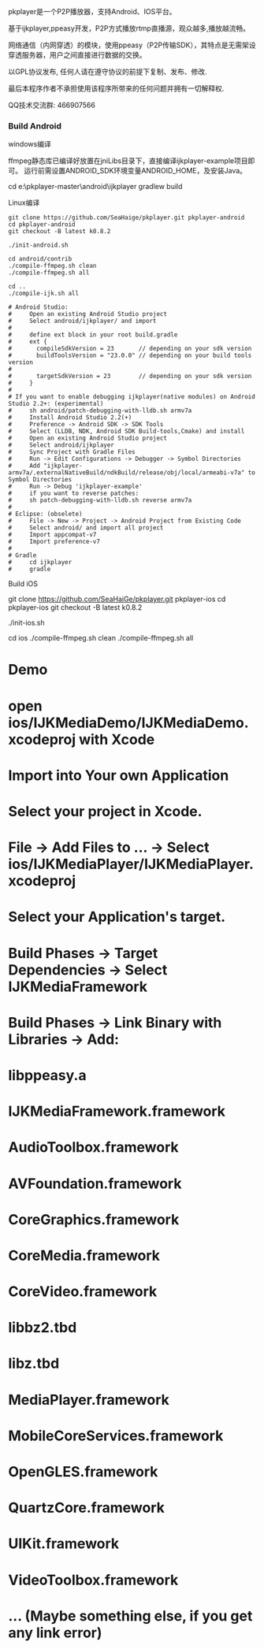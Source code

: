 pkplayer是一个P2P播放器，支持Android、IOS平台。

基于ijkplayer,ppeasy开发，P2P方式播放rtmp直播源，观众越多,播放越流畅。

网络通信（内网穿透）的模块，使用ppeasy（P2P传输SDK），其特点是无需架设穿透服务器，用户之间直接进行数据的交换。

以GPL协议发布, 任何人请在遵守协议的前提下复制、发布、修改.

最后本程序作者不承担使用该程序所带来的任何问题并拥有一切解释权.

QQ技术交流群: 466907566



### Build Android

windows编译

ffmpeg静态库已编译好放置在jniLibs目录下，直接编译ijkplayer-example项目即可。
运行前需设置ANDROID_SDK环境变量ANDROID_HOME，及安装Java。

cd e:\pkplayer-master\android\ijkplayer
gradlew build


Linux编译
```
git clone https://github.com/SeaHaige/pkplayer.git pkplayer-android
cd pkplayer-android
git checkout -B latest k0.8.2

./init-android.sh

cd android/contrib
./compile-ffmpeg.sh clean
./compile-ffmpeg.sh all

cd ..
./compile-ijk.sh all

# Android Studio:
#     Open an existing Android Studio project
#     Select android/ijkplayer/ and import
#
#     define ext block in your root build.gradle
#     ext {
#       compileSdkVersion = 23       // depending on your sdk version
#       buildToolsVersion = "23.0.0" // depending on your build tools version
#
#       targetSdkVersion = 23        // depending on your sdk version
#     }
#
# If you want to enable debugging ijkplayer(native modules) on Android Studio 2.2+: (experimental)
#     sh android/patch-debugging-with-lldb.sh armv7a
#     Install Android Studio 2.2(+)
#     Preference -> Android SDK -> SDK Tools
#     Select (LLDB, NDK, Android SDK Build-tools,Cmake) and install
#     Open an existing Android Studio project
#     Select android/ijkplayer
#     Sync Project with Gradle Files
#     Run -> Edit Configurations -> Debugger -> Symbol Directories
#     Add "ijkplayer-armv7a/.externalNativeBuild/ndkBuild/release/obj/local/armeabi-v7a" to Symbol Directories
#     Run -> Debug 'ijkplayer-example'
#     if you want to reverse patches:
#     sh patch-debugging-with-lldb.sh reverse armv7a
#
# Eclipse: (obselete)
#     File -> New -> Project -> Android Project from Existing Code
#     Select android/ and import all project
#     Import appcompat-v7
#     Import preference-v7
#
# Gradle
#     cd ijkplayer
#     gradle

```
Build iOS

git clone https://github.com/SeaHaiGe/pkplayer.git pkplayer-ios
cd pkplayer-ios
git checkout -B latest k0.8.2

./init-ios.sh

cd ios
./compile-ffmpeg.sh clean
./compile-ffmpeg.sh all

# Demo
#     open ios/IJKMediaDemo/IJKMediaDemo.xcodeproj with Xcode
# 
# Import into Your own Application
#     Select your project in Xcode.
#     File -> Add Files to ... -> Select ios/IJKMediaPlayer/IJKMediaPlayer.xcodeproj
#     Select your Application's target.
#     Build Phases -> Target Dependencies -> Select IJKMediaFramework
#     Build Phases -> Link Binary with Libraries -> Add:
#         libppeasy.a
#         IJKMediaFramework.framework
#         AudioToolbox.framework
#         AVFoundation.framework
#         CoreGraphics.framework
#         CoreMedia.framework
#         CoreVideo.framework
#         libbz2.tbd
#         libz.tbd
#         MediaPlayer.framework
#         MobileCoreServices.framework
#         OpenGLES.framework
#         QuartzCore.framework
#         UIKit.framework
#         VideoToolbox.framework
#
#         ... (Maybe something else, if you get any link error)
# 
  
